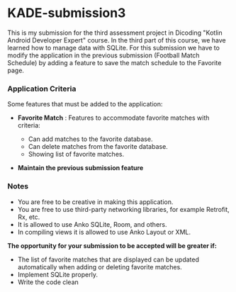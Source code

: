# KADE-submission3
This is my submission for the third assessment project in Dicoding "Kotlin Android Developer Expert" course. In the third part of this course, we have learned how to manage data with SQLite. For this submission we have to modify the application in the previous submission (Football Match Schedule) by adding a feature to save the match schedule to the Favorite page.

### Application Criteria
Some features that must be added to the application:

- **Favorite Match** : Features to accommodate favorite matches with criteria:

  * Can add matches to the favorite database.
  * Can delete matches from the favorite database.
  * Showing list of favorite matches.
  
- **Maintain the previous submission feature**

### Notes
* You are free to be creative in making this application. 
* You are free to use third-party networking libraries, for example Retrofit, Rx, etc.
* It is allowed to use Anko SQLite, Room, and others.
* In compiling views it is allowed to use Anko Layout or XML.

**The opportunity for your submission to be accepted will be greater if:**
* The list of favorite matches that are displayed can be updated automatically when adding or deleting favorite matches.
* Implement SQLite properly.
* Write the code clean
